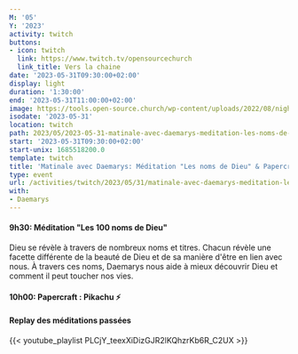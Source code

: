 ```yaml
---
M: '05'
Y: '2023'
activity: twitch
buttons:
- icon: twitch
  link: https://www.twitch.tv/opensourcechurch
  link_title: Vers la chaine
date: '2023-05-31T09:30:00+02:00'
display: light
duration: '1:30:00'
end: '2023-05-31T11:00:00+02:00'
image: https://tools.open-source.church/wp-content/uploads/2022/08/night-sky-osc-noms-de-dieu.jpg
isodate: '2023-05-31'
location: twitch
path: 2023/05/2023-05-31-matinale-avec-daemarys-meditation-les-noms-de-dieu-papercraft-lego.md
start: '2023-05-31T09:30:00+02:00'
start-unix: 1685518200.0
template: twitch
title: 'Matinale avec Daemarys: Méditation "Les noms de Dieu" & Papercraft / Lego'
type: event
url: /activities/twitch/2023/05/31/matinale-avec-daemarys-meditation-les-noms-de-dieu-papercraft-lego
with:
- Daemarys
---
```

#### 9h30: Méditation "Les 100 noms de Dieu"



Dieu se révèle à travers de nombreux noms et titres. Chacun révèle une facette différente de la beauté de Dieu et de sa manière d'être en lien avec nous. À travers ces noms, Daemarys nous aide à mieux découvrir Dieu et comment il peut toucher nos vies.

#### 10h00: Papercraft : Pikachu ⚡️


#### Replay des méditations passées

{{< youtube_playlist PLCjY_teexXiDizGJR2lKQhzrKb6R_C2UX >}}